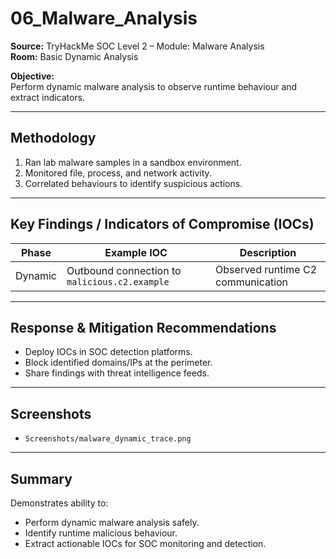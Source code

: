 # 06_Malware_Analysis

**Source:** TryHackMe SOC Level 2 – Module: Malware Analysis  
**Room:** Basic Dynamic Analysis

**Objective:**  
Perform dynamic malware analysis to observe runtime behaviour and extract indicators.

---

## Methodology

1. Ran lab malware samples in a sandbox environment.  
2. Monitored file, process, and network activity.  
3. Correlated behaviours to identify suspicious actions.

---

## Key Findings / Indicators of Compromise (IOCs)

| Phase | Example IOC | Description |
|-------|-------------|-------------|
| Dynamic | Outbound connection to `malicious.c2.example` | Observed runtime C2 communication |

---

## Response & Mitigation Recommendations

- Deploy IOCs in SOC detection platforms.  
- Block identified domains/IPs at the perimeter.  
- Share findings with threat intelligence feeds.

---

## Screenshots

- `Screenshots/malware_dynamic_trace.png`

---

## Summary

Demonstrates ability to:

- Perform dynamic malware analysis safely.  
- Identify runtime malicious behaviour.  
- Extract actionable IOCs for SOC monitoring and detection.
